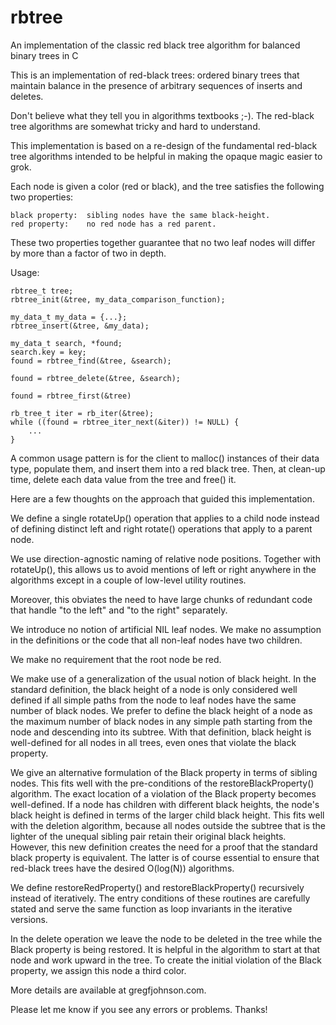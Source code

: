 # rbtree
An implementation of the classic red black tree algorithm for balanced binary trees in C

This is an implementation of red-black trees:  ordered binary trees
that maintain balance in the presence of arbitrary sequences
of inserts and deletes.

Don't believe what they tell you in algorithms textbooks ;-).  The red-black
tree algorithms are somewhat tricky and hard to understand.

This implementation is based on a re-design of the fundamental red-black
tree algorithms intended to be helpful in making the opaque magic easier
to grok.

Each node is given a color (red or black), and the tree satisfies
the following two properties:

    black property:  sibling nodes have the same black-height.
    red property:    no red node has a red parent.

These two properties together guarantee that no two leaf nodes will
differ by more than a factor of two in depth.

Usage:

    rbtree_t tree;
    rbtree_init(&tree, my_data_comparison_function);

    my_data_t my_data = {...};
    rbtree_insert(&tree, &my_data);

    my_data_t search, *found;
    search.key = key;
    found = rbtree_find(&tree, &search);

    found = rbtree_delete(&tree, &search);

    found = rbtree_first(&tree) 

    rb_tree_t iter = rb_iter(&tree);
    while ((found = rbtree_iter_next(&iter)) != NULL) {
        ...
    }

A common usage pattern is for the client to malloc() instances of their
data type, populate them, and insert them into a red black tree.  Then,
at clean-up time, delete each data value from the tree and free() it.

Here are a few thoughts on the approach that guided this implementation.

We define a single rotateUp() operation that applies to a child
node instead of defining distinct left and right rotate() operations
that apply to a parent node.

We use direction-agnostic naming of relative node positions.  Together
with rotateUp(), this allows us to avoid mentions of left or right
anywhere in the algorithms except in a couple of low-level utility
routines.

Moreover, this obviates the need to have large chunks of
redundant code that handle "to the left" and "to the right" separately.

We introduce no notion of artificial NIL leaf nodes.  We make no
assumption in the definitions or the code that all non-leaf nodes have
two children.

We make no requirement that the root node be red.

We make use of a generalization of the usual notion of black height.
In the standard definition, the black height of a node is only considered
well defined if all simple paths from the node to leaf nodes have the
same number of black nodes.  We prefer to define the black height of
a node as the maximum number of black nodes in any simple path starting
from the node and descending into its subtree.  With that definition,
black height is well-defined for all nodes in all trees, even ones that
violate the black property.

We give an alternative formulation of the Black property in terms
of sibling nodes.  This fits well with the pre-conditions of the
restoreBlackProperty() algorithm.  The exact location of a violation
of the Black property becomes well-defined.  If a node has
children with different black heights, the node's black height is defined in
terms of the larger child black height.  This fits well with the deletion
algorithm, because all nodes outside the subtree that is the lighter of
the unequal sibling pair retain their original black heights.  However,
this new definition creates the need for a proof that the standard black
property is equivalent.  The latter is of course essential to ensure that
red-black trees have the desired O(log(N)) algorithms.

We define restoreRedProperty() and restoreBlackProperty() recursively
instead of iteratively.  The entry conditions of these routines are
carefully stated and serve the same function as loop invariants in the
iterative versions.

In the delete operation we leave the node to be deleted in the tree while
the Black property is being restored.  It is helpful in the algorithm to
start at that node and work upward in the tree.  To create the initial
violation of the Black property, we assign this node a third color.

More details are available at gregfjohnson.com.

Please let me know if you see any errors or problems.  Thanks!
